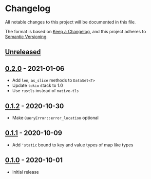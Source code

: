 # Changelog

All notable changes to this project will be documented in this file.

The format is based on [Keep a Changelog](https://keepachangelog.com/en/1.0.0/),
and this project adheres to [Semantic Versioning](https://book.async.rs/overview/stability-guarantees.html).

## [Unreleased]

## [0.2.0] - 2021-01-06
- Add `len`, `as_slice` methods to `DataSet<T>`
- Update `tokio` stack to 1.0
- Use `rustls` instead of `native-tls`

## [0.1.2] - 2020-10-30
-  Make `QueryError::error_location` optional

## [0.1.1] - 2020-10-09
- Add `'static` bound to key and value types of map like types

## [0.1.0] - 2020-10-01
- Initial release

[Unreleased]: https://github.com/nooberfsh/prusto/compare/v0.2.0...HEAD
[0.2.0]: https://github.com/nooberfsh/prusto/compare/v0.1.2...v0.2.0
[0.1.2]: https://github.com/nooberfsh/prusto/compare/v0.1.1...v0.1.2
[0.1.1]: https://github.com/nooberfsh/prusto/compare/v0.1.0...v0.1.1
[0.1.0]: https://github.com/nooberfsh/prusto/tree/v0.1.0